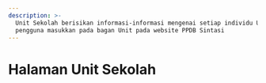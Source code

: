```yaml
---
description: >-
  Unit Sekolah berisikan informasi-informasi mengenai setiap individu Unit yang
  pengguna masukkan pada bagan Unit pada website PPDB Sintasi
---
```


# Halaman Unit Sekolah

